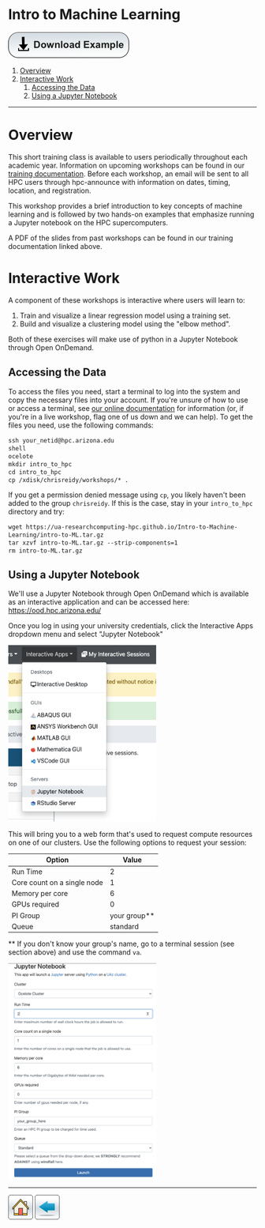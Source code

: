 # Intro to Machine Learning

[![](/Images/Download-Button.png)](intro-to-ML.tar.gz)

1. [Overview](#overview)
2. [Interactive Work](#interactive-work)
    1. [Accessing the Data](#accessing-the-data)
    2. [Using a Jupyter Notebook](#using-a-jupyter-notebook)


--------------

# Overview

This short training class is available to users periodically throughout each academic year. Information on upcoming workshops can be found in our [training documentation](https://public.confluence.arizona.edu/display/UAHPC/Training). Before each workshop, an email will be sent to all HPC users through hpc-announce with information on dates, timing, location, and registration.

This workshop provides a brief introduction to key concepts of machine learning and is followed by two hands-on examples that emphasize running a Jupyter notebook on the HPC supercomputers. 

A PDF of the slides from past workshops can be found in our training documentation linked above. 

# Interactive Work
A component of these workshops is interactive where users will learn to:

1. Train and visualize a linear regression model using a training set.
2. Build and visualize a clustering model using the "elbow method".

Both of these exercises will make use of python in a Jupyter Notebook through Open OnDemand.

## Accessing the Data
To access the files you need, start a terminal to log into the system and copy the necessary files into your account. If you're unsure of how to use or access a terminal, see [our online documentation](https://public.confluence.arizona.edu/display/UAHPC/System+Access#SystemAccess-CommandLine/TerminalAccess) for information (or, if you're in a live workshop, flag one of us down and we can help). To get the files you need, use the following commands: 
```
ssh your_netid@hpc.arizona.edu
shell
ocelote
mkdir intro_to_hpc
cd intro_to_hpc
cp /xdisk/chrisreidy/workshops/* .
```
If you get a permission denied message using ```cp```, you likely haven't been added to the group ```chrisreidy```. If this is the case, stay in your ```intro_to_hpc``` directory and try:
```
wget https://ua-researchcomputing-hpc.github.io/Intro-to-Machine-Learning/intro-to-ML.tar.gz
tar xzvf intro-to-ML.tar.gz --strip-components=1
rm intro-to-ML.tar.gz
```

## Using a Jupyter Notebook
We'll use a Jupyter Notebook through Open OnDemand which is available as an interactive application and can be accessed here: https://ood.hpc.arizona.edu/

Once you log in using your university credentials, click the Interactive Apps dropdown menu and select "Jupyter Notebook"

<img src="application-select.png" alt="application-select" width="300"/>

This will bring you to a web form that's used to request compute resources on one of our clusters. Use the following options to request your session:

|Option|Value|
|------|-----|
|Run Time | 2|
|Core count on a single node | 1 |
|Memory per core|6|
|GPUs required|0|
|PI Group | your group**|
|Queue | standard|

** If you don't know your group's name, go to a terminal session (see section above) and use the command ```va```.

<img src="web-form.png" alt="web-form" width="300"/>




*****
[![](/Images/home.png)](https://ua-researchcomputing-hpc.github.io/) 
[![](/Images/back.png)](../)

